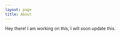 ```yaml
---
layout: page
title: About
---
```


<p class="message">
  Hey there! I am working on this, I will soon update this.
</p>
